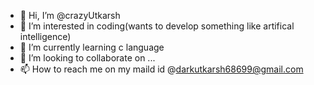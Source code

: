 - 👋 Hi, I’m @crazyUtkarsh
- 👀 I’m interested in coding(wants to develop something like artifical intelligence)
- 🌱 I’m currently learning c language
- 💞️ I’m looking to collaborate on ...
- 📫 How to reach me on my maild id @darkutkarsh68699@gmail.com

<!---
crazyUtkarsh/crazyUtkarsh is a ✨ special ✨ repository because its `README.md` (this file) appears on your GitHub profile.
You can click the Preview link to take a look at your changes.
--->
